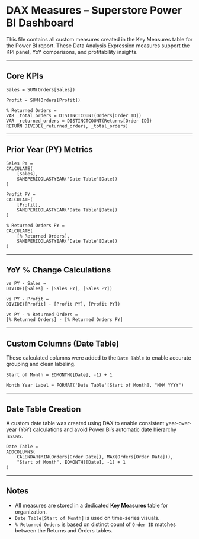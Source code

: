 # DAX Measures – Superstore Power BI Dashboard

This file contains all custom measures created in the Key Measures table for the Power BI report. These Data Analysis Expression measures support the KPI panel, YoY comparisons, and profitability insights.

---

## Core KPIs

```dax
Sales = SUM(Orders[Sales])

Profit = SUM(Orders[Profit])

% Returned Orders = 
VAR _total_orders = DISTINCTCOUNT(Orders[Order ID])
VAR _returned_orders = DISTINCTCOUNT(Returns[Order ID])
RETURN DIVIDE(_returned_orders, _total_orders)
```

---

## Prior Year (PY) Metrics

```dax
Sales PY = 
CALCULATE(
    [Sales],
    SAMEPERIODLASTYEAR('Date Table'[Date])
)

Profit PY = 
CALCULATE(
    [Profit],
    SAMEPERIODLASTYEAR('Date Table'[Date])
)

% Returned Orders PY = 
CALCULATE(
    [% Returned Orders],
    SAMEPERIODLASTYEAR('Date Table'[Date])
)
```

---

## YoY % Change Calculations

```dax
vs PY - Sales = 
DIVIDE([Sales] - [Sales PY], [Sales PY])

vs PY - Profit = 
DIVIDE([Profit] - [Profit PY], [Profit PY])

vs PY - % Returned Orders = 
[% Returned Orders] - [% Returned Orders PY]
```

---

## Custom Columns (Date Table)

These calculated columns were added to the `Date Table` to enable accurate grouping and clean labeling.

```dax
Start of Month = EOMONTH([Date], -1) + 1

Month Year Label = FORMAT('Date Table'[Start of Month], "MMM YYYY")
```

---

## Date Table Creation

A custom date table was created using DAX to enable consistent year-over-year (YoY) calculations and avoid Power BI’s automatic date hierarchy issues.

```dax
Date Table = 
ADDCOLUMNS(
    CALENDAR(MIN(Orders[Order Date]), MAX(Orders[Order Date])),
    "Start of Month", EOMONTH([Date], -1) + 1
)
```

---

## Notes

- All measures are stored in a dedicated **Key Measures** table for organization.
- `Date Table[Start of Month]` is used on time-series visuals.
- `% Returned Orders` is based on distinct count of `Order ID` matches between the Returns and Orders tables.
